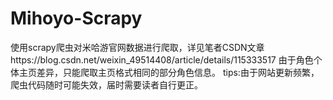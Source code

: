 # Mihoyo-Scrapy
使用scrapy爬虫对米哈游官网数据进行爬取，详见笔者CSDN文章https://blog.csdn.net/weixin_49514408/article/details/115333517
由于角色个体主页差异，只能爬取主页格式相同的部分角色信息。
tips:由于网站更新频繁，爬虫代码随时可能失效，届时需要读者自行更正。
